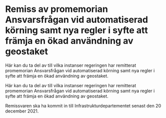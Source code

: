 # Remiss av promemorian Ansvarsfrågan vid automatiserad körning samt nya regler i syfte att främja en ökad användning av geostaket

Här kan du ta del av till vilka instanser regeringen har remitterat promemorian Ansvarsfrågan vid automatiserad körning samt nya regler i syfte att främja en ökad användning av geostaket.

Här kan du ta del av till vilka instanser regeringen har remitterat promemorian Ansvarsfrågan vid automatiserad körning samt nya regler i syfte att främja en ökad användning av geostaket.

Remissvaren ska ha kommit in till Infrastrukturdepartementet senast den 20 december 2021.
